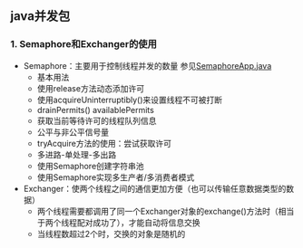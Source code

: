 ## java并发包
### 1. Semaphore和Exchanger的使用
- Semaphore：主要用于控制线程并发的数量 参见[SemaphoreApp.java](https://github.com/fancychuan/java-learn/tree/master/java-advanced/concurrency/src/main/java/concurrency/using/SemaphoreApp.java)
    - 基本用法
    - 使用release方法动态添加许可
    - 使用acquireUninterruptibly()来设置线程不可被打断
    - drainPermits() availablePermits
    - 获取当前等待许可的线程队列信息
    - 公平与非公平信号量
    - tryAcquire方法的使用：尝试获取许可
    - 多进路-单处理-多出路
    - 使用Semaphore创建字符串池
    - 使用Semaphore实现多生产者/多消费者模式
- Exchanger：使两个线程之间的通信更加方便（也可以传输任意数据类型的数据）
    - 两个线程需要都调用了同一个Exchanger对象的exchange()方法时（相当于两个线程配对成功了），才能自动将信息交换
    - 当线程数超过2个时，交换的对象是随机的
